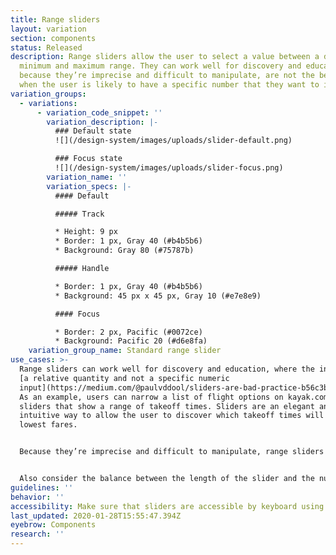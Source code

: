 ```yaml
---
title: Range sliders
layout: variation
section: components
status: Released
description: Range sliders allow the user to select a value between a defined
  minimum and maximum range. They can work well for discovery and education, but
  because they’re imprecise and difficult to manipulate, are not the best choice
  when the user is likely to have a specific number that they want to input.
variation_groups:
  - variations:
      - variation_code_snippet: ''
        variation_description: |-
          ### Default state
          ![](/design-system/images/uploads/slider-default.png)

          ### Focus state
          ![](/design-system/images/uploads/slider-focus.png)
        variation_name: ''
        variation_specs: |-
          #### Default

          ##### Track

          * Height: 9 px
          * Border: 1 px, Gray 40 (#b4b5b6)
          * Background: Gray 80 (#75787b)

          ##### Handle

          * Border: 1 px, Gray 40 (#b4b5b6)
          * Background: 45 px x 45 px, Gray 10 (#e7e8e9)

          #### Focus

          * Border: 2 px, Pacific (#0072ce)
          * Background: Pacific 20 (#d6e8fa)
    variation_group_name: Standard range slider
use_cases: >-
  Range sliders can work well for discovery and education, where the inputs are
  [a relative quantity and not a specific numeric
  input](https://medium.com/@paulvddool/sliders-are-bad-practice-b56c3b7a6e19).
  As an example, users can narrow a list of flight options on kayak.com with
  sliders that show a range of takeoff times. Sliders are an elegant and
  intuitive way to allow the user to discover which takeoff times will yield the
  lowest fares.


  Because they’re imprecise and difficult to manipulate, range sliders are not a good choice when the user is likely to have a specific number that they want to input. If you choose to implement a slider in this latter case, consider adding steppers or an input box as an alternative means of entering the same data.


  Also consider the balance between the length of the slider and the number of data points it covers (the range, as well as how discrete the points are). The more points to choose from, the harder it is for the user to target a specific number.
guidelines: ''
behavior: ''
accessibility: Make sure that sliders are accessible by keyboard using the arrow keys.
last_updated: 2020-01-28T15:55:47.394Z
eyebrow: Components
research: ''
---
```

